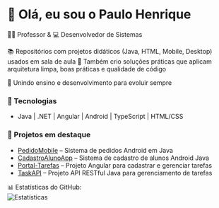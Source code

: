 # 👋 Olá, eu sou o Paulo Henrique  

👨‍🏫 Professor & 💻 Desenvolvedor de Sistemas  

📚 Repositórios com projetos didáticos (Java, HTML, Mobile, Desktop) usados em sala de aula
🚀 Também crio soluções práticas que aplicam arquitetura limpa, boas práticas e qualidade de código

🌱 Unindo ensino e desenvolvimento para evoluir sempre  

### 🚀 Tecnologias
- Java | .NET | Angular | Android | TypeScript | HTML/CSS  

### 📂 Projetos em destaque
- [PedidoMobile](https://github.com/paulohpssantos/pedidomobile) – Sistema de pedidos Android em Java
- [CadastroAlunoApp](https://github.com/paulohpssantos/CadastroAlunoApp) – Sistema de cadastro de alunos Android Java  
- [Portal-Tarefas](https://github.com/paulohpssantos/portal-tarefas) – Projeto Angular para cadastrar e gerenciar tarefas
- [TaskAPI](https://github.com/paulohpssantos/TaskAPI) – Projeto API RESTful Java para gerenciamento de tarefas 

📊 Estatísticas do GitHub:  
![Estatísticas](https://github-readme-stats.vercel.app/api?username=paulohpssantos&show_icons=true&theme=dracula)  
